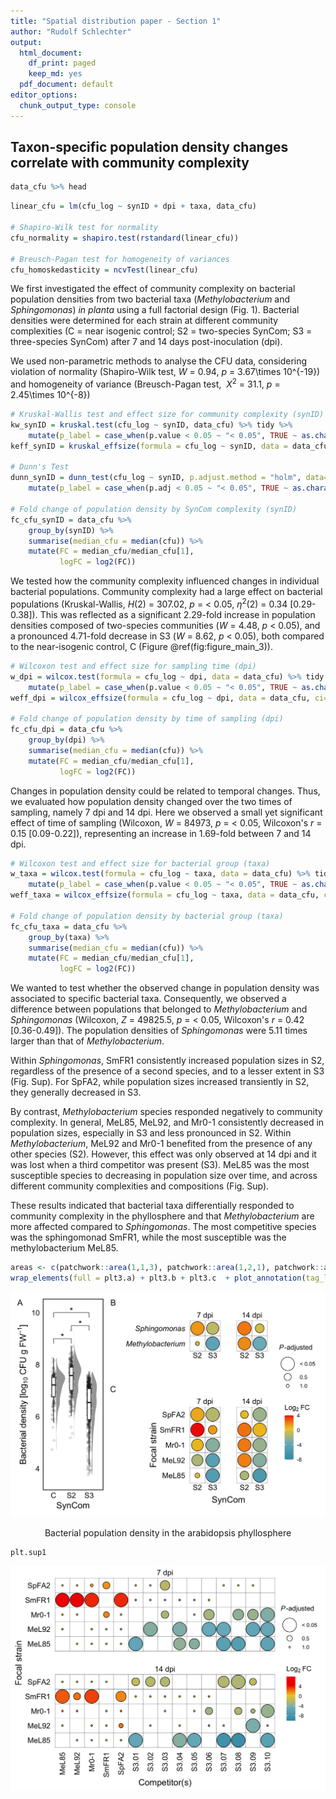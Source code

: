 ```yaml
---
title: "Spatial distribution paper - Section 1"
author: "Rudolf Schlechter"
output:
  html_document:
    df_print: paged
    keep_md: yes
  pdf_document: default
editor_options: 
  chunk_output_type: console
---
```




## Taxon-specific population density changes correlate with community complexity




```r
data_cfu %>% head
```

<div data-pagedtable="false">
  <script data-pagedtable-source type="application/json">
{"columns":[{"label":[""],"name":["_rn_"],"type":[""],"align":["left"]},{"label":["exp"],"name":[1],"type":["chr"],"align":["left"]},{"label":["sample"],"name":[2],"type":["int"],"align":["right"]},{"label":["dpi"],"name":[3],"type":["fct"],"align":["left"]},{"label":["synID"],"name":[4],"type":["fct"],"align":["left"]},{"label":["comID"],"name":[5],"type":["chr"],"align":["left"]},{"label":["syncom"],"name":[6],"type":["chr"],"align":["left"]},{"label":["strain"],"name":[7],"type":["chr"],"align":["left"]},{"label":["taxa"],"name":[8],"type":["fct"],"align":["left"]},{"label":["channel"],"name":[9],"type":["chr"],"align":["left"]},{"label":["cfu"],"name":[10],"type":["dbl"],"align":["right"]},{"label":["cfu_log"],"name":[11],"type":["dbl"],"align":["right"]}],"data":[{"1":"e1","2":"1","3":"07dpi","4":"C","5":"Com01","6":"C.01","7":"meL85","8":"Methylobacterium","9":"C0","10":"8800000","11":"6.9","_rn_":"1"},{"1":"e1","2":"2","3":"07dpi","4":"C","5":"Com01","6":"C.01","7":"meL85","8":"Methylobacterium","9":"C0","10":"15400000","11":"7.2","_rn_":"2"},{"1":"e1","2":"3","3":"07dpi","4":"C","5":"Com01","6":"C.01","7":"meL85","8":"Methylobacterium","9":"C0","10":"19900000","11":"7.3","_rn_":"3"},{"1":"e1","2":"4","3":"07dpi","4":"C","5":"Com01","6":"C.01","7":"meL85","8":"Methylobacterium","9":"C0","10":"9040000","11":"7.0","_rn_":"4"},{"1":"e2","2":"1","3":"07dpi","4":"C","5":"Com01","6":"C.01","7":"meL85","8":"Methylobacterium","9":"C0","10":"769000","11":"5.9","_rn_":"5"},{"1":"e2","2":"2","3":"07dpi","4":"C","5":"Com01","6":"C.01","7":"meL85","8":"Methylobacterium","9":"C0","10":"2660000","11":"6.4","_rn_":"6"}],"options":{"columns":{"min":{},"max":[10]},"rows":{"min":[10],"max":[10]},"pages":{}}}
  </script>
</div>


```r
linear_cfu = lm(cfu_log ~ synID + dpi + taxa, data_cfu)

# Shapiro-Wilk test for normality
cfu_normality = shapiro.test(rstandard(linear_cfu))

# Breusch-Pagan test for homogeneity of variances
cfu_homoskedasticity = ncvTest(linear_cfu)
```


We first investigated the effect of community complexity on bacterial population densities from two bacterial taxa (*Methylobacterium* and *Sphingomonas*) *in planta* using a full factorial design (Fig. 1). Bacterial densities were determined for each strain at different community complexities (C = near isogenic control; S2 = two-species SynCom; S3 = three-species SynCom) after 7 and 14 days post-inoculation (dpi).

We used non-parametric methods to analyse the CFU data, considering violation of normality (Shapiro-Wilk test, *W* = 0.94, *p* = 3.67\times 10^{-19}) and homogeneity of variance (Breusch-Pagan test, $\ X^{2}$ = 31.1, *p* = 2.45\times 10^{-8})


```r
# Kruskal-Wallis test and effect size for community complexity (synID)
kw_synID = kruskal.test(cfu_log ~ synID, data_cfu) %>% tidy %>% 
    mutate(p_label = case_when(p.value < 0.05 ~ "< 0.05", TRUE ~ as.character(p.value)))
keff_synID = kruskal_effsize(formula = cfu_log ~ synID, data = data_cfu, ci=TRUE, nboot=100)

# Dunn's Test
dunn_synID = dunn_test(cfu_log ~ synID, p.adjust.method = "holm", data=data_cfu) %>% tibble %>% 
    mutate(p_label = case_when(p.adj < 0.05 ~ "< 0.05", TRUE ~ as.character(p.adj)))

# Fold change of population density by SynCom complexity (synID)
fc_cfu_synID = data_cfu %>% 
    group_by(synID) %>% 
    summarise(median_cfu = median(cfu)) %>% 
    mutate(FC = median_cfu/median_cfu[1],
           logFC = log2(FC))
```

We tested how the community complexity influenced changes in individual bacterial populations. Community complexity had a large effect on bacterial populations (Kruskal-Wallis, *H*(2) = 307.02, *p* = < 0.05, $\eta^{2}$(2) = 0.34 [0.29-0.38]). This was reflected as a significant 2.29-fold increase in population densities composed of two-species communities (*W* = 4.48, *p* < 0.05), and a pronounced 4.71-fold decrease in S3 (*W* = 8.62, *p* < 0.05), both compared to the near-isogenic control, C (Figure \@ref(fig:figure_main_3)).


```r
# Wilcoxon test and effect size for sampling time (dpi)
w_dpi = wilcox.test(formula = cfu_log ~ dpi, data = data_cfu) %>% tidy %>% 
    mutate(p_label = case_when(p.value < 0.05 ~ "< 0.05", TRUE ~ as.character(p.value)))
weff_dpi = wilcox_effsize(formula = cfu_log ~ dpi, data = data_cfu, ci=TRUE, nboot=100)

# Fold change of population density by time of sampling (dpi)
fc_cfu_dpi = data_cfu %>% 
    group_by(dpi) %>% 
    summarise(median_cfu = median(cfu)) %>% 
    mutate(FC = median_cfu/median_cfu[1],
           logFC = log2(FC))
```

Changes in population density could be related to temporal changes. Thus, we evaluated how population density changed over the two times of sampling, namely 7 dpi and 14 dpi. Here we observed a small yet significant effect of time of sampling (Wilcoxon, *W* = 84973, *p* = < 0.05, Wilcoxon's *r* = 0.15 [0.09-0.22]), representing an increase in 1.69-fold between 7 and 14 dpi.


```r
# Wilcoxon test and effect size for bacterial group (taxa)
w_taxa = wilcox.test(formula = cfu_log ~ taxa, data = data_cfu) %>% tidy %>% 
    mutate(p_label = case_when(p.value < 0.05 ~ "< 0.05", TRUE ~ as.character(p.value)))
weff_taxa = wilcox_effsize(formula = cfu_log ~ taxa, data = data_cfu, ci=TRUE, nboot=100)

# Fold change of population density by bacterial group (taxa)
fc_cfu_taxa = data_cfu %>% 
    group_by(taxa) %>% 
    summarise(median_cfu = median(cfu)) %>% 
    mutate(FC = median_cfu/median_cfu[1],
           logFC = log2(FC))
```



We wanted to test whether the observed change in population density was associated to specific bacterial taxa. Consequently, we observed a difference between populations that belonged to *Methylobacterium* and *Sphingomonas* (Wilcoxon, *Z* = 49825.5, *p* = < 0.05, Wilcoxon's *r* = 0.42 [0.36-0.49]). The population densities of *Sphingomonas* were 5.11 times larger than that of *Methylobacterium*. 

Within *Sphingomonas*, SmFR1 consistently increased population sizes in S2, regardless of the presence of a second species, and to a lesser extent in S3 (Fig. Sup). For SpFA2, while population sizes increased transiently in S2, they generally decreased in S3.

By contrast, *Methylobacterium* species responded negatively to community complexity. In general, MeL85, MeL92, and Mr0-1 consistently decreased in population sizes, especially in S3 and less pronounced in S2. Within *Methylobacterium*, MeL92 and Mr0-1 benefited from the presence of any other species (S2). However, this effect was only observed at 14 dpi and it was lost when a third competitor was present (S3). MeL85 was the most susceptible species to decreasing in population size over time, and across different community complexities and compositions (Fig. Sup).

These results indicated that bacterial taxa differentially responded to community complexity in the phyllosphere and that *Methylobacterium* are more affected compared to *Sphingomonas*. The most competitive species was the sphingomonad SmFR1, while the most susceptible was the methylobacterium MeL85.




```r
areas <- c(patchwork::area(1,1,3), patchwork::area(1,2,1), patchwork::area(2,2,3))
wrap_elements(full = plt3.a) + plt3.b + plt3.c  + plot_annotation(tag_levels = "A") + plot_layout(design = areas, guides = "collect") & theme(legend.box.just = "center")
```

<div class="figure" style="text-align: center">
<img src="results1_bacdensity_communitycomplexity_files/figure-html/figure_main_3-1.png" alt="Bacterial population density in the arabidopsis phyllosphere" id="fig-figure-main-3-1" />
<p class="caption">Bacterial population density in the arabidopsis phyllosphere</p>
</div>




```r
plt.sup1
```

<img src="results1_bacdensity_communitycomplexity_files/figure-html/figure_sup_1-1.png" style="display: block; margin: auto;" />


